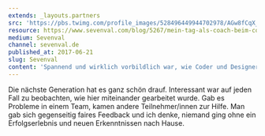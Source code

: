 ```yaml
---
extends: _layouts.partners
src: 'https://pbs.twimg.com/profile_images/528496449944702978/AGw8fCqX_400x400.jpeg'
resource: https://www.sevenval.com/blog/5267/mein-tag-als-coach-beim-codedesign-camp-koln/
medium: Sevenval
channel: sevenval.de
published_at: 2017-06-21
slug: Sevenval
content: 'Spannend und wirklich vorbildlich war, wie Coder und Designer beim Camp zusammengearbeitet haben. Alle hatten ein enormes Verständnis für die jeweils andere Seite, wollten sich verstehen und gemeinsam ihr Ziel erreichen. Da schlummert enormes Potenzial in der Jugend und die Camps bieten genau den richtigen Rahmen, das zu fördern.'
---
```


Die nächste Generation hat es ganz schön drauf. Interessant war auf jeden Fall zu beobachten, wie hier miteinander gearbeitet wurde. Gab es Probleme in einem Team, kamen andere Teilnehmer/innen zur Hilfe. Man gab sich gegenseitig faires Feedback und ich denke, niemand ging ohne ein Erfolgserlebnis und neuen Erkenntnissen nach Hause.